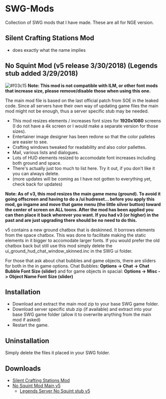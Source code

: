 # SWG-Mods
Collection of SWG mods that I have made. These are all for NGE version.

## Silent Crafting Stations Mod
* does exactly what the name implies

## No Squint Mod (v5 release 3/30/2018) (Legends stub added 3/29/2018)
![#f03c15](https://placehold.it/15/f03c15/000000?text=+) **Note: This mod is not compatible with ILM, or other font mods that increase size, please remove/disable those when using this one.**

The main mod file is based on the last official patch from SOE in the leaked code. Since all servers have their own way of updating game files the main mod might not be enough, thus a server specific stub may be needed.


* This mod resizes elements / increases font sizes for <b>1920x1080</b> screens (I do not have a 4k screen or I would make a separate version for those sizes).
* Entertainer image designer has been redone so that the color palletes are easier to see.
* Crafting windows tweaked for readability and also color pallettes.
* Mail, various lists and dialogues.
* Lots of HUD elements resized to accomodate font increases including both ground and space.
* There's actually just too much to list here. Try it out, if you don't like it you can always delete.
* (more updates will be coming as I have not gotten to everything yet, check back for updates)

<b>Note: As of v3, this mod resizes the main game menu (ground). To avoid it going offscreen and having to do a /ui hudreset... before you apply this mod, go ingame and move that game menu (the little silver button) toward the center of screen on ALL toons. After the mod has been applied you can then place it back wherever you want. If you had v3 (or higher) in the past and are just upgrading there should be no need to do this.</b>


v5 contains a new ground chatbox that is deskinned. It borrows elements from the space chatbox. This was done to facilitate making the static elements in it bigger to accomodate larger fonts. If you would prefer the old chatbox back but still use this mod simply delete the ui_ground_hud_chat_window_skinned.inc in the SWG  ui folder.

For those that ask about chat bubbles and game objects, there are sliders for both in the in game options. Chat Bubbles:  **Options -> Chat -> Chat Bubble Font Size (slider)** and for game objects in spacial: **Options -> Misc -> Object Name Font Size (slider)**

## Installation
* Download and extract the main mod zip to your base SWG game folder.
* Download server specific stub zip (if available) and extract into your base SWG game folder (allow it to overwrite anything from the main mod if asked)
* Restart the game.

## Uninstallation
Simply delete the files it placed in your SWG folder.

## Downloads
* [Silent Crafting Stations Mod](https://github.com/twistedatrocity/SWG-Mods/raw/master/downloads/miagis_silent_crafting_stations.zip)
* [No Squint Mod Main v5](https://github.com/twistedatrocity/SWG-Mods/raw/master/downloads/miagis_nosquint_mod_v5.zip)
  * [Legends Server No Squint stub v5](https://github.com/twistedatrocity/SWG-Mods/raw/master/downloads/miagis_nosquint_legends_stubv5.zip)
